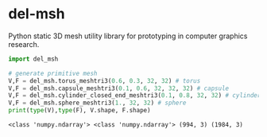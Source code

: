 # del-msh

Python static 3D mesh utility library for prototyping in computer graphics research.


```python
import del_msh

# generate primitive mesh
V,F = del_msh.torus_meshtri3(0.6, 0.3, 32, 32) # torus
V,F = del_msh.capsule_meshtri3(0.1, 0.6, 32, 32, 32) # capsule
V,F = del_msh.cylinder_closed_end_meshtri3(0.1, 0.8, 32, 32) # cylinder
V,F = del_msh.sphere_meshtri3(1., 32, 32) # sphere
print(type(V),type(F), V.shape, F.shape)
```

    <class 'numpy.ndarray'> <class 'numpy.ndarray'> (994, 3) (1984, 3)


